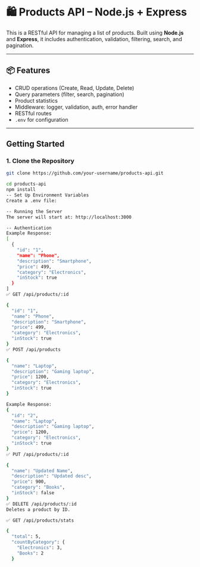 # 🛍️ Products API – Node.js + Express

This is a RESTful API for managing a list of products. Built using **Node.js** and **Express**, it includes authentication, validation, filtering, search, and pagination.

---

## 📦 Features

- CRUD operations (Create, Read, Update, Delete)
- Query parameters (filter, search, pagination)
- Product statistics
- Middleware: logger, validation, auth, error handler
- RESTful routes
- `.env` for configuration

---

## Getting Started

### 1. Clone the Repository
```bash
git clone https://github.com/your-username/products-api.git

cd products-api
npm install
-- Set Up Environment Variables
Create a .env file: 

-- Running the Server
The server will start at: http://localhost:3000

-- Authentication
Example Response:
[
  {
    "id": "1",
    "name": "Phone",
    "description": "Smartphone",
    "price": 499,
    "category": "Electronics",
    "inStock": true
  }
]
✅ GET /api/products/:id

{
  "id": "1",
  "name": "Phone",
  "description": "Smartphone",
  "price": 499,
  "category": "Electronics",
  "inStock": true
}
✅ POST /api/products

{
  "name": "Laptop",
  "description": "Gaming laptop",
  "price": 1200,
  "category": "Electronics",
  "inStock": true
}

Example Response:
{
  "id": "2",
  "name": "Laptop",
  "description": "Gaming laptop",
  "price": 1200,
  "category": "Electronics",
  "inStock": true
}
✅ PUT /api/products/:id

{
  "name": "Updated Name",
  "description": "Updated desc",
  "price": 900,
  "category": "Books",
  "inStock": false
}
✅ DELETE /api/products/:id
Deletes a product by ID.

✅ GET /api/products/stats

{
  "total": 5,
  "countByCategory": {
    "Electronics": 3,
    "Books": 2
  }
